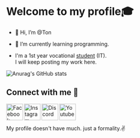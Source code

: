 <h1>Welcome to my profile🎓</h1>

- 👋 Hi, I’m @Ton
- 🌱 I’m currently learning programming.

- I'm a 1st year vocational [student](http://www.petkasem.ac.th/index.php/th/) (IT). <br/>I will keep posting my work here.

![Anurag's GitHub stats](https://github-readme-stats.vercel.app/api?username=ScriptBloxX&show_icons=true&theme=radical)

<h2>Connect with me  👀</h2>

[<img align="left" width="44px" title="Facebook" target="_blank" src="https://cdn.discordapp.com/attachments/894762208121192529/903735945919086603/fb.png">](https://www.facebook.com/SorryItError/)
[<img align="left" width="44px" title="Instagram" target="_blank" src="https://cdn.discordapp.com/attachments/894762208121192529/903735940965601310/ig.png">](https://www.instagram.com/tondev_so/)
[<img align="left" width="44px" title="Discord" target="_blank" src="https://cdn.discordapp.com/attachments/894762208121192529/903735944623063040/dc.png">](https://discord.gg/4vQ5Zc7)
[<img align="left" width="44px" title="Youtube" target="_blank" src="https://cdn.discordapp.com/attachments/894762208121192529/903735942492323860/yt.png">](https://www.youtube.com/channel/UCdfoRVcKcFl67VaAIpwbHSA)
<br/>
<h1></h1>
My profile doesn't have much. just a formality.✌
<!---
ScriptBloxX/ScriptBloxX is a ✨ special ✨ repository because its `README.md` (this file) appears on your GitHub profile.
You can click the Preview link to take a look at your changes.
--->
